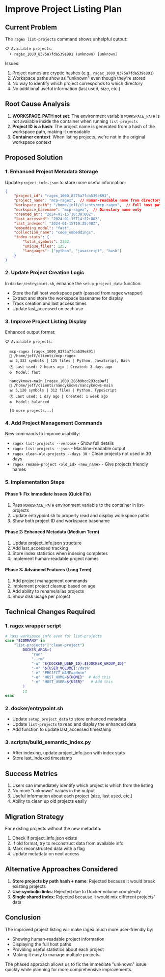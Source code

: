 # Improve Project Listing Plan

## Current Problem

The `ragex list-projects` command shows unhelpful output:
```
📋 Available projects:
  • ragex_1000_8375a7fda539e891 (unknown) [unknown]
```

Issues:
1. Project names are cryptic hashes (e.g., `ragex_1000_8375a7fda539e891`)
2. Workspace paths show as "unknown" even though they're stored
3. No way to identify which project corresponds to which directory
4. No additional useful information (last used, size, etc.)

## Root Cause Analysis

1. **WORKSPACE_PATH not set**: The environment variable `WORKSPACE_PATH` is not available inside the container when running `list-projects`
2. **Project ID is a hash**: The project name is generated from a hash of the workspace path, making it unreadable
3. **Container context**: When listing projects, we're not in the original workspace context

## Proposed Solution

### 1. Enhanced Project Metadata Storage

Update `project_info.json` to store more useful information:
```json
{
    "project_id": "ragex_1000_8375a7fda539e891",
    "project_name": "mcp-ragex",  // Human-readable name from directory
    "workspace_path": "/home/jeff/clients/mcp-ragex",  // Full host path
    "workspace_basename": "mcp-ragex",  // Directory name only
    "created_at": "2024-01-15T10:30:00Z",
    "last_accessed": "2024-01-15T14:22:00Z",
    "last_indexed": "2024-01-15T10:35:00Z",
    "embedding_model": "fast",
    "collection_name": "code_embeddings",
    "index_stats": {
        "total_symbols": 2332,
        "unique_files": 125,
        "languages": ["python", "javascript", "bash"]
    }
}
```

### 2. Update Project Creation Logic

In `docker/entrypoint.sh`, enhance the `setup_project_data` function:
- Store the full host workspace path (passed from ragex wrapper)
- Extract and store the workspace basename for display
- Track creation and last access times
- Update last_accessed on each use

### 3. Improve Project Listing Display

Enhanced output format:
```
📋 Available projects:

  mcp-ragex [ragex_1000_8375a7fda539e891]
  📁 /home/jeff/clients/mcp-ragex
  📊 2,332 symbols | 125 files | Python, JavaScript, Bash
  🕐 Last used: 2 hours ago | Created: 3 days ago
  ⚙️  Model: fast

  nancyknows-main [ragex_1000_266b9bcd293ce8af]
  📁 /home/jeff/clients/nancyknows/nancyknows-main
  📊 5,120 symbols | 312 files | Python, TypeScript
  🕐 Last used: 1 day ago | Created: 1 week ago
  ⚙️  Model: balanced

  [3 more projects...]
```

### 4. Add Project Management Commands

New commands to improve usability:
- `ragex list-projects --verbose` - Show full details
- `ragex list-projects --json` - Machine-readable output
- `ragex clean-old-projects --days 30` - Clean projects not used in 30 days
- `ragex rename-project <old_id> <new_name>` - Give projects friendly names

### 5. Implementation Steps

#### Phase 1: Fix Immediate Issues (Quick Fix)
1. Pass `WORKSPACE_PATH` environment variable to the container in list-projects
2. Update entrypoint.sh to properly read and display workspace paths
3. Show both project ID and workspace basename

#### Phase 2: Enhanced Metadata (Medium Term)
1. Update project_info.json structure
2. Add last_accessed tracking
3. Store index statistics when indexing completes
4. Implement human-readable project names

#### Phase 3: Advanced Features (Long Term)
1. Add project management commands
2. Implement project cleanup based on age
3. Add ability to rename/alias projects
4. Show disk usage per project

## Technical Changes Required

### 1. ragex wrapper script
```bash
# Pass workspace info even for list-projects
case "$COMMAND" in
    "list-projects"|"clean-project")
        DOCKER_ARGS=(
            "run"
            "--rm"
            "-u" "${DOCKER_USER_ID}:${DOCKER_GROUP_ID}"
            "-v" "${USER_VOLUME}:/data"
            "-e" "PROJECT_NAME=admin"
            "-e" "HOST_HOME=${HOME}"  # Add this
            "-e" "HOST_USER=${USER}"   # Add this
        )
        ;;
esac
```

### 2. docker/entrypoint.sh
- Update `setup_project_data` to store enhanced metadata
- Update `list-projects` to read and display the enhanced data
- Add function to update last_accessed timestamp

### 3. scripts/build_semantic_index.py
- After indexing, update project_info.json with index stats
- Store last_indexed timestamp

## Success Metrics

1. Users can immediately identify which project is which from the listing
2. No more "unknown" values in the output
3. Useful information about each project (size, last used, etc.)
4. Ability to clean up old projects easily

## Migration Strategy

For existing projects without the new metadata:
1. Check if project_info.json exists
2. If old format, try to reconstruct data from available info
3. Mark reconstructed data with a flag
4. Update metadata on next access

## Alternative Approaches Considered

1. **Store projects by path hash + name**: Rejected because it would break existing projects
2. **Use symbolic links**: Rejected due to Docker volume complexity
3. **Single shared index**: Rejected because it would mix different projects' data

## Conclusion

The improved project listing will make ragex much more user-friendly by:
- Showing human-readable project information
- Displaying the full host paths
- Providing useful statistics about each project
- Making it easy to manage multiple projects

The phased approach allows us to fix the immediate "unknown" issue quickly while planning for more comprehensive improvements.